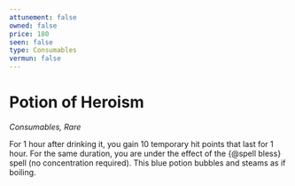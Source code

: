 ```yaml
---
attunement: false
owned: false
price: 180
seen: false
type: Consumables
vermun: false
---
```

# Potion of Heroism

*Consumables, Rare*

For 1 hour after drinking it, you gain 10 temporary hit points that last for 1 hour. For the same duration, you are under the effect of the {@spell bless} spell (no concentration required). This blue potion bubbles and steams as if boiling.